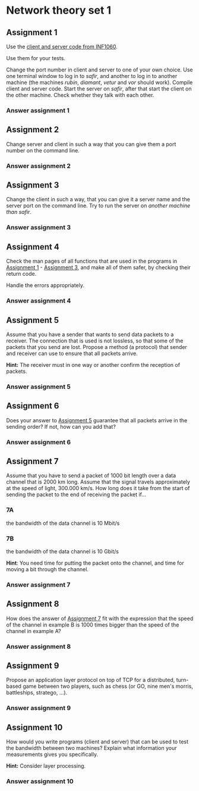 # Network theory set 1

## Assignment 1

Use the
[client and server code from INF1060](./client_server_example/).

Use them for your tests.

Change the port number in client and server to one of your own choice.
Use one terminal window to log in to *safir*, and another to log in to
another machine (the machines *rubin*, *diamant*, *vetur* and *vor* should
work).
Compile client and server code. Start the server on *safir*, after that start
the client on the other machine. Check whether they talk with each other.

### Answer assignment 1

## Assignment 2

Change server and client in such a way that you can give them a port number on
the command line.

### Answer assignment 2

## Assignment 3

Change the client in such a way, that you can give it a server name and the
server port on the command line.
Try to run the server on *another machine than safir*.

### Answer assignment 3

## Assignment 4

Check the man pages of all functions that are used in the programs in
[Assignment 1](#assignment-1) - [Assignment 3](#assignment-3), and make all of
them safer, by checking their return code.

Handle the errors appropriately.

### Answer assignment 4

## Assignment 5

Assume that you have a sender that wants to send data packets to a receiver.
The connection that is used is not lossless, so that some of the packets that
you send are lost.
Propose a method (a protocol) that sender and receiver can use to ensure that
all packets arrive.

**Hint:** The receiver must in one way or another confirm the reception of
packets.

### Answer assignment 5

## Assignment 6

Does your answer to [Assignment 5](#assignment-5) guarantee that all packets
arrive in the sending order?
If not, how can you add that?

### Answer assignment 6

## Assignment 7

Assume that you have to send a packet of 1000 bit length over a data channel
that is 2000 km long.
Assume that the signal travels approximately at the speed of light,
300.000 km/s.
How long does it take from the start of sending the packet to the end of
receiving the packet if...

### 7A

the bandwidth of the data channel is 10 Mbit/s

### 7B

the bandwidth of the data channel is 10 Gbit/s

**Hint**: You need time for putting the packet onto the channel, and time for
moving a bit through the channel.

### Answer assignment 7

## Assignment 8

How does the answer of [Assignment 7](#answer-assignment-7) fit with the
expression that the speed of the channel in example B is 1000 times bigger than
the speed of the channel in example A?

### Answer assignment 8

## Assignment 9

Propose an application layer protocol on top of TCP for a distributed,
turn-based game between two players, such as chess (or GO, nine men's morris,
battleships, stratego, ...).

### Answer assignment 9

## Assignment 10

How would you write programs (client and server) that can be used to test the
bandwidth between two machines?
Explain what information your measurements gives you specifically.

**Hint:** Consider layer processing.

### Answer assignment 10
